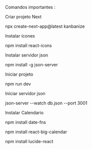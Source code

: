 Comandos importantes :

Criar projeto Next

npx create-next-app@latest kanbanize

Instalar ícones

npm install react-icons

Instalar servidor json

npm install -g json-server

Iniciar projeto

npm run dev

Iniciar servidor json

json-server --watch db.json --port 3001

Instalar Calendario

npm install date-fns

npm install react-big-calendar

npm install lucide-react


